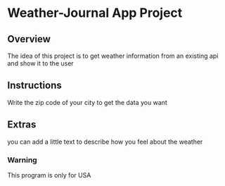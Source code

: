 # Weather-Journal App Project

## Overview
The idea of this project is to get weather information from an existing api and show it to the user

## Instructions
Write the zip code of your city to get the data you want

## Extras
you can add a little text to describe how you feel about the weather

### Warning
This program is only for USA